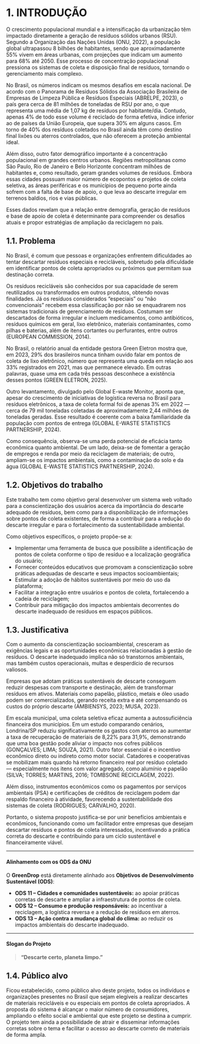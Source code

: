 # 1. INTRODUÇÃO

  O crescimento populacional mundial e a intensificação da urbanização têm impactado diretamente a geração de resíduos sólidos urbanos (RSU). Segundo a Organização das Nações Unidas (ONU, 2022), a população global ultrapassou 8 bilhões de habitantes, sendo que aproximadamente 55% vivem em áreas urbanas, com projeções que indicam um aumento para 68% até 2050. Esse processo de concentração populacional pressiona os sistemas de coleta e disposição final de resíduos, tornando o gerenciamento mais complexo.

  No Brasil, os números indicam os mesmos desafios em escala nacional. De acordo com o Panorama de Resíduos Sólidos da Associação Brasileira de Empresas de Limpeza Pública e Resíduos Especiais (ABRELPE, 2023), o país gera cerca de 81 milhões de toneladas de RSU por ano, o que representa uma média de 1,07 kg de resíduos por habitante/dia. Contudo, apenas 4% de todo esse volume é reciclado de forma efetiva, índice inferior ao de países da     União Europeia, que supera 30% em alguns casos. Em torno de 40% dos resíduos coletados no Brasil ainda têm como destino final lixões ou aterros controlados, que não oferecem a proteção ambiental ideal.

  Além disso, outro fator demográfico importante é a concentração populacional em grandes centros urbanos. Regiões metropolitanas como São Paulo, Rio de Janeiro e Belo Horizonte concentram milhões de habitantes e, como resultado, geram grandes volumes de resíduos. Embora essas cidades possuam maior número de ecopontos e projetos de coleta seletiva, as áreas periféricas e os municípios de pequeno porte ainda sofrem com a falta de base de apoio, o que leva ao descarte irregular em terrenos baldios, rios e vias públicas.

  Esses dados revelam que a relação entre demografia, geração de resíduos e base de apoio de coleta é determinante para compreender os desafios atuais e propor estratégias de ampliação da reciclagem no país.


## 1.1. Problema

  No Brasil, é comum que pessoas e organizações enfrentem dificuldades ao tentar descartar resíduos especiais e recicláveis, sobretudo pela dificuldade em identificar pontos de coleta apropriados ou próximos que permitam sua destinação correta.

  Os resíduos recicláveis são conhecidos por sua capacidade de serem reutilizados ou transformados em outros produtos, obtendo novas finalidades. Já os resíduos considerados “especiais” ou “não convencionais” recebem essa classificação por não se enquadrarem nos sistemas tradicionais de gerenciamento de resíduos. Costumam ser descartados de forma irregular e incluem medicamentos, como antibióticos, resíduos químicos em geral, lixo eletrônico, materiais contaminantes, como pilhas e baterias, além de itens cortantes ou perfurantes, entre outros (EUROPEAN COMMISSION, 2014).

  No Brasil, o relatório anual da entidade gestora Green Eletron mostra que, em 2023, 29% dos brasileiros nunca tinham ouvido falar em pontos de coleta de lixo eletrônico, número que representa uma queda em relação aos 33% registrados em 2021, mas que permanece elevado. Em outras palavras, quase uma em cada três pessoas desconhece a existência desses pontos (GREEN ELETRON, 2025).

  Outro levantamento, divulgado pelo Global E-waste Monitor, aponta que, apesar do crescimento de iniciativas de logística reversa no Brasil para resíduos eletrônicos, a taxa de coleta formal foi de apenas 3% em 2022 — cerca de 79 mil toneladas coletadas de aproximadamente 2,44 milhões de toneladas geradas. Esse resultado é coerente com a baixa familiaridade da população com pontos de entrega (GLOBAL E-WASTE STATISTICS PARTNERSHIP, 2024).

  Como consequência, observa-se uma perda potencial de eficácia tanto econômica quanto ambiental. De um lado, deixa-se de fomentar a geração de empregos e renda por meio da reciclagem de materiais; de outro, ampliam-se os impactos ambientais, como a contaminação do solo e da água (GLOBAL E-WASTE STATISTICS PARTNERSHIP, 2024).


## 1.2. Objetivos do trabalho

  Este trabalho tem como objetivo geral desenvolver um sistema web voltado para a conscientização dos usuários acerca da importância do descarte adequado de resíduos, bem como para a disponibilização de informações sobre pontos de coleta existentes, de forma a contribuir para a redução do descarte irregular e para o fortalecimento da sustentabilidade ambiental.

Como objetivos específicos, o projeto propõe-se a: 
- Implementar uma ferramenta de busca que possibilite a identificação de pontos de coleta conforme o tipo de resíduo e a localização geográfica do usuário;
- Fornecer conteúdos educativos que promovam a conscientização sobre práticas adequadas de descarte e seus impactos socioambientais;
- Estimular a adoção de hábitos sustentáveis por meio do uso da plataforma;
- Facilitar a integração entre usuários e pontos de coleta, fortalecendo a cadeia de reciclagem;
- Contribuir para mitigação dos impactos ambientais decorrentes do descarte inadequado de resíduos em espaços públicos.


## 1.3. Justificativa
  Com o aumento da conscientização socioambiental, cresceram as exigências legais e as oportunidades econômicas relacionadas à gestão de resíduos. O descarte inadequado implica não só transtornos ambientais, mas também custos operacionais, multas e desperdício de recursos valiosos.

  Empresas que adotam práticas sustentáveis de descarte conseguem reduzir despesas com transporte e destinação, além de transformar resíduos em ativos. Materiais como papelão, plástico, metais e óleo usado podem ser comercializados, gerando receita extra e até compensando os custos do próprio descarte (AMBIENSYS, 2023; MUSA, 2023).

  Em escala municipal, uma coleta seletiva eficaz aumenta a autossuficiência financeira dos municípios. Em um estudo comparando cenários, Londrina/SP reduziu significativamente os gastos com aterros ao aumentar a taxa de recuperação de materiais de 8,22% para 31,9%, demonstrando que uma boa gestão pode aliviar o impacto nos cofres públicos (GONÇALVES; LIMA; SOUZA, 2021).
  Outro fator essencial é o incentivo econômico direto ou indireto como motor social. Catadores e cooperativas se mobilizam mais quando há retorno financeiro real por resíduo coletado — especialmente nos itens com valor agregado, como alumínio e papelão (SILVA; TORRES; MARTINS, 2016; TOMBSONE RECICLAGEM, 2022).

  Além disso, instrumentos econômicos como os pagamentos por serviços ambientais (PSA) e certificações de créditos de reciclagem podem dar respaldo financeiro à atividade, favorecendo a sustentabilidade dos sistemas de coleta (RODRIGUES; CARVALHO, 2020).

  Portanto, o sistema proposto justifica-se por unir benefícios ambientais e econômicos, funcionando como um facilitador entre empresas que desejam descartar resíduos e pontos de coleta interessados, incentivando a prática correta do descarte e contribuindo para um ciclo sustentável e financeiramente viável.

  ---

#### Alinhamento com os ODS da ONU

O **GreenDrop** está diretamente alinhado aos **Objetivos de Desenvolvimento Sustentável (ODS)**:

- **ODS 11 – Cidades e comunidades sustentáveis:** ao apoiar práticas corretas de descarte e ampliar a infraestrutura de pontos de coleta.  
- **ODS 12 – Consumo e produção responsáveis:** ao incentivar a reciclagem, a logística reversa e a redução de resíduos em aterros.  
- **ODS 13 – Ação contra a mudança global do clima:** ao reduzir os impactos ambientais do descarte inadequado.  

---

#### Slogan do Projeto

> **“Descarte certo, planeta limpo.”**

## 1.4. Público alvo
  Ficou estabelecido, como público alvo deste projeto, todos os indivíduos e organizações presentes no Brasil que sejam elegíveis a realizar descartes de materiais recicláveis e ou especiais em pontos de coleta apropriados. A proposta do sistema é alcançar o maior número de consumidores, ampliando o efeito social e ambiental que este projeto se destina a cumprir. O projeto tem ainda a possibilidade de atrair e disseminar informações corretas sobre o tema e facilitar o acesso ao descarte correto de materiais de forma ampla.
